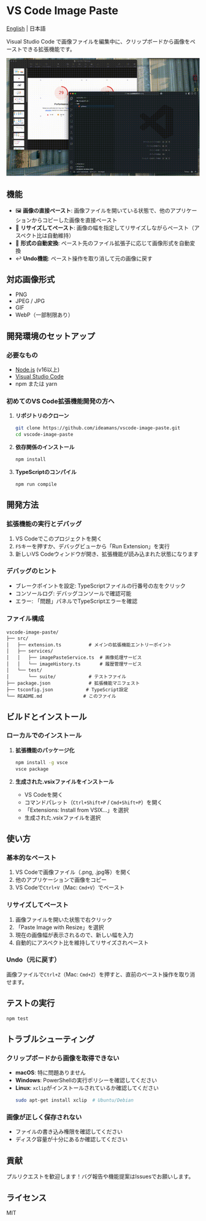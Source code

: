 # VS Code Image Paste

[English](README.md) | 日本語

Visual Studio Code で画像ファイルを編集中に、クリップボードから画像をペーストできる拡張機能です。

![Demo](screencast.gif)

## 機能

- 🖼️ **画像の直接ペースト**: 画像ファイルを開いている状態で、他のアプリケーションからコピーした画像を直接ペースト
- 📐 **リサイズしてペースト**: 画像の幅を指定してリサイズしながらペースト（アスペクト比は自動維持）
- 🔄 **形式の自動変換**: ペースト先のファイル拡張子に応じて画像形式を自動変換
- ↩️ **Undo機能**: ペースト操作を取り消して元の画像に戻す

## 対応画像形式

- PNG
- JPEG / JPG
- GIF
- WebP（一部制限あり）

## 開発環境のセットアップ

### 必要なもの

- [Node.js](https://nodejs.org/) (v16以上)
- [Visual Studio Code](https://code.visualstudio.com/)
- npm または yarn

### 初めてのVS Code拡張機能開発の方へ

1. **リポジトリのクローン**
   ```bash
   git clone https://github.com/ideamans/vscode-image-paste.git
   cd vscode-image-paste
   ```

2. **依存関係のインストール**
   ```bash
   npm install
   ```

3. **TypeScriptのコンパイル**
   ```bash
   npm run compile
   ```

## 開発方法

### 拡張機能の実行とデバッグ

1. VS Codeでこのプロジェクトを開く
2. `F5`キーを押すか、デバッグビューから「Run Extension」を実行
3. 新しいVS Codeウィンドウが開き、拡張機能が読み込まれた状態になります

### デバッグのヒント

- ブレークポイントを設定: TypeScriptファイルの行番号の左をクリック
- コンソールログ: デバッグコンソールで確認可能
- エラー: 「問題」パネルでTypeScriptエラーを確認

### ファイル構成

```
vscode-image-paste/
├── src/
│   ├── extension.ts          # メインの拡張機能エントリーポイント
│   ├── services/
│   │   ├── imagePasteService.ts  # 画像処理サービス
│   │   └── imageHistory.ts       # 履歴管理サービス
│   └── test/
│       └── suite/            # テストファイル
├── package.json              # 拡張機能マニフェスト
├── tsconfig.json            # TypeScript設定
└── README.md               # このファイル
```

## ビルドとインストール

### ローカルでのインストール

1. **拡張機能のパッケージ化**
   ```bash
   npm install -g vsce
   vsce package
   ```

2. **生成された.vsixファイルをインストール**
   - VS Codeを開く
   - コマンドパレット（`Ctrl+Shift+P` / `Cmd+Shift+P`）を開く
   - 「Extensions: Install from VSIX...」を選択
   - 生成された.vsixファイルを選択

## 使い方

### 基本的なペースト

1. VS Codeで画像ファイル（.png, .jpg等）を開く
2. 他のアプリケーションで画像をコピー
3. VS Codeで`Ctrl+V`（Mac: `Cmd+V`）でペースト

### リサイズしてペースト

1. 画像ファイルを開いた状態で右クリック
2. 「Paste Image with Resize」を選択
3. 現在の画像幅が表示されるので、新しい幅を入力
4. 自動的にアスペクト比を維持してリサイズされペースト

### Undo（元に戻す）

画像ファイルで`Ctrl+Z`（Mac: `Cmd+Z`）を押すと、直前のペースト操作を取り消せます。

## テストの実行

```bash
npm test
```

## トラブルシューティング

### クリップボードから画像を取得できない

- **macOS**: 特に問題ありません
- **Windows**: PowerShellの実行ポリシーを確認してください
- **Linux**: `xclip`がインストールされているか確認してください
  ```bash
  sudo apt-get install xclip  # Ubuntu/Debian
  ```

### 画像が正しく保存されない

- ファイルの書き込み権限を確認してください
- ディスク容量が十分にあるか確認してください

## 貢献

プルリクエストを歓迎します！バグ報告や機能提案はIssuesでお願いします。

## ライセンス

MIT